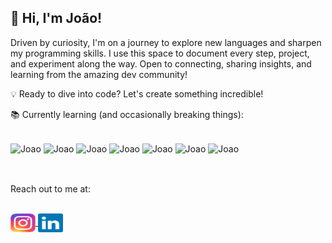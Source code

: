 ## 👋 Hi, I'm João!

Driven by curiosity, I'm on a journey to explore new languages and sharpen my programming skills. I use this space to document every step, project, and experiment along the way. Open to connecting, sharing insights, and learning from the amazing dev community!

💡 Ready to dive into code? Let's create something incredible!

📚 Currently learning (and occasionally breaking things):
<div style="display: inline_block"><br>
  <img align="center" alt="Joao" height="30" width="40" src="https://cdn.jsdelivr.net/gh/devicons/devicon@latest/icons/cplusplus/cplusplus-plain.svg">
  <img align="center" alt="Joao" height="30" width="40" src="https://cdn.jsdelivr.net/gh/devicons/devicon@latest/icons/java/java-plain.svg" />
  <img align="center" alt="Joao" height="30" width="40" src="https://cdn.jsdelivr.net/gh/devicons/devicon@latest/icons/python/python-plain.svg" />
  <img align="center" alt="Joao" height="30" width="40" src="https://cdn.jsdelivr.net/gh/devicons/devicon@latest/icons/jupyter/jupyter-original.svg" />
  <img align="center" alt="Joao" height="30" width="40" src="https://cdn.jsdelivr.net/gh/devicons/devicon@latest/icons/html5/html5-original.svg" />
  <img align="center" alt="Joao" height="30" width="40" src="https://cdn.jsdelivr.net/gh/devicons/devicon@latest/icons/css3/css3-original.svg" />  
  <img align="center" alt="Joao" height="30" width="40" src="https://cdn.jsdelivr.net/gh/devicons/devicon@latest/icons/javascript/javascript-original.svg" />

      
  
  <div style="display: inline_block"><br>

##

Reach out to me at:
<div style="display: inline_block"><br>
  <a href="https://www.instagram.com/joao.diasn" target="_blank">
  <img align="center" alt="Rafa-Js" height="30" width="40" src="https://raw.githubusercontent.com/CLorant/readme-social-icons/main/medium/filled/instagram.svg"/>
  </a>
    <a href="https://www.linkedin.com/in/joaoadn" target_="blank">
  <img align="center" alt="Rafa-Js" height="30" width="40" src="https://raw.githubusercontent.com/CLorant/readme-social-icons/main/medium/colored/linkedin.svg"/>
</a>






